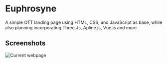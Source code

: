 # Euphrosyne

A simple OTT landing page using HTML, CSS, and JavaScript as base, while also planning incorporating Three.Js, Apline.js, Vue.js and more.


## Screenshots
![Current webpage](https://raw.github.com/saijahnavir/Euphrosyne/master/current.png.png)
